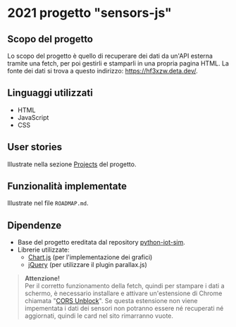 # 2021 progetto "sensors-js"

## Scopo del progetto
Lo scopo del progetto è quello di recuperare dei dati da un'API esterna tramite una fetch, per poi gestirli e stamparli in una propria pagina HTML.
La fonte dei dati si trova a questo indirizzo: https://hf3xzw.deta.dev/.

## Linguaggi utilizzati
- HTML
- JavaScript
- CSS

## User stories
Illustrate nella sezione [Projects](https://github.com/ImMerCy/sensors-js/projects) del progetto.

## Funzionalità implementate
Illustrate nel file `ROADMAP.md`.

## Dipendenze
- Base del progetto ereditata dal repository [python-iot-sim](https://github.com/ProfAndreaPollini/python-iot-sim).
- Librerie utilizzate:
  - [Chart.js](https://chartjs.org) (per l'implementazione dei grafici)
  - [jQuery](https://jquery.com/) (per utilizzare il plugin parallax.js)

> **Attenzione!** <br/>
Per il corretto funzionamento della fetch, quindi per stampare i dati a schermo, è necessario installare e attivare un'estensione di Chrome chiamata "[CORS Unblock](https://chrome.google.com/webstore/detail/cors-unblock/lfhmikememgdcahcdlaciloancbhjino)". Se questa estensione non viene impementata i dati dei sensori non potranno essere né recuperati né aggiornati, quindi le card nel sito rimarranno vuote.